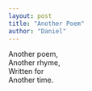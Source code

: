 ```yaml
---
layout: post
title: "Another Poem"
author: "Daniel"
---
```

Another poem,  
Another rhyme,  
Written for  
Another time.
